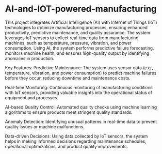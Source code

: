 # AI-and-IOT-powered-manufacturing
This project integrates Artificial Intelligence (AI) with Internet of Things (IoT) technologies to optimize manufacturing processes, ensuring enhanced productivity, predictive maintenance, and quality assurance. The system leverages IoT sensors to collect real-time data from manufacturing machines, such as temperature, pressure, vibration, and power consumption. Using AI, the system performs predictive failure forecasting, monitors machine health, and ensures high-quality output by identifying anomalies in production.

Key Features:
Predictive Maintenance: The system uses sensor data (e.g., temperature, vibration, and power consumption) to predict machine failures before they occur, reducing downtime and maintenance costs.

Real-time Monitoring: Continuous monitoring of manufacturing conditions with IoT sensors, providing valuable insights into the operational status of equipment and processes.

AI-based Quality Control: Automated quality checks using machine learning algorithms to ensure products meet stringent quality standards.

Anomaly Detection: Identifying unusual patterns in real-time data to prevent quality issues or machine malfunctions.

Data-driven Decisions: Using data collected by IoT sensors, the system helps in making informed decisions regarding maintenance schedules, operational optimizations, and product quality improvements.

